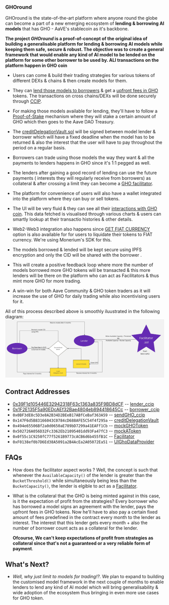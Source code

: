 ### GHOround

GHOround is the state-of-the-art platform where anyone round the globe can become a part of a new emerging ecosystem of **lending & borrowing AI models** 
that has GHO - AaVE's stablecoin as it's backbone.

**The project *GHOround* is a proof-of-concept of the original idea of building a generalisable platform for lending & borrowing AI models while keeping them safe, secure & robust. The objective was to create a general framework that would enable any kind of AI model to be lended on the platform for some other borrower to be used by. ALl transactions on the platform happen in GHO coin**


* Users can come & build their trading strategies for various tokens of different DEXs & chains & then create models for them.
  
* They can [lend those models to borrowers](https://github.com/VasuK111/Swallet/blob/88982bf2dd97fe9e7603ea6701d1bb62bb8b8aa1/contracts/lender_ccip.sol) & get a [upfront fees in GHO](https://github.com/VasuK111/Swallet/blob/88982bf2dd97fe9e7603ea6701d1bb62bb8b8aa1/contracts/borrower_ccip.sol) tokens.
  The transactions on cross chains/DEXs will be done securely through [CCIP](https://github.com/VasuK111/Swallet/blob/88982bf2dd97fe9e7603ea6701d1bb62bb8b8aa1/contracts/sendGHO_ccip.sol).
  
* For making those models available for lending, they'll have to follow a [Proof-of-Stake](https://github.com/VasuK111/Swallet/blob/88982bf2dd97fe9e7603ea6701d1bb62bb8b8aa1/contracts/StakingPOS.sol) mechanism
  where they will stake a certain amount of GHO which then goes to the Aave DAO Treasury.
  
* The [creditDelegationVault.sol](https://github.com/VasuK111/Swallet/blob/c4bfc3da43428c15962dc5c224301105fce16c78/contracts/creditDelegationVault.sol) will be signed between model lender & borrower which will have a fixed deadline when the model has to be returned & also the interest that the user will have to pay throughout the period on a regular basis.
  
* Borrowers can trade using those models the way they want & all the payments to lenders happens in GHO since it's 1:1 pegged as well.
  
* The lenders after gaining a good record of lending can use the future payments ( interests they will regularly receive from borrowers) as collateral & after crossing a limit they can become a [GHO facilitator](https://github.com/VasuK111/Swallet/blob/main/contracts/Facilitator.sol).
  
* The platform for convenience of users will also have a wallet integrated into the platform where they can buy or sell tokens.
  
* The UI will be very fluid & they can see all their [interactions with GHO coin](https://github.com/VasuK111/Swallet/blob/88982bf2dd97fe9e7603ea6701d1bb62bb8b8aa1/contracts/UIGHoDataProvider.sol). This data fetched is visualised through various charts & users can smartly lookup at their transactio histories & other details.
  
* Web2-Web3 integration also happens since [GET FIAT CURRENCY](https://github.com/VasuK111/Swallet/blob/88982bf2dd97fe9e7603ea6701d1bb62bb8b8aa1/getfiat.ts) option is also available for for users to liquidate their tokens to FIAT currency. We're using Monerium's SDK for this.

* The models borrowed & lended will be kept secure using IPFS encryption and only the CID will be shared with the borrower .

* This will create a positive feedback loop where more the number of models borrowed more GHO tokens will be transacted & this more lenders will be there on the platform who can act as Facilitators & thus mint more GHO for more trading.

* A win-win for both Aave Community & GHO token traders as it will increase the use of GHO for daily trading while also incentivising users for it.
  

All of this process described above is smoothly iluustrated in the following diagram:  
<img src="https://github.com/VasuK111/GHOround/blob/main/frontend-new/src/Assets/Flowchart%20(1).jpg">



## Contract Addresses

* [0x39F1d105446E32942318F63c1363a835F9BD8dCF](https://ccip.chain.link/address/0x39f1d105446e32942318f63c1363a835f9bd8dcf) -- [lender_ccip](https://github.com/VasuK111/Swallet/blob/8e7751ecb6a261b25dc817f8fb5aaea3f18677ad/contracts/lender_ccip.sol)
* [0x1F2E135F5a90EDcAEf32Bae4804eb894418645Cc](https://ccip.chain.link/address/0x1f2e135f5a90edcaef32bae4804eb894418645cc) -- [borrower_ccip](https://github.com/VasuK111/Swallet/blob/8e7751ecb6a261b25dc817f8fb5aaea3f18677ad/contracts/borrower_ccip.sol)
* `0x0BF3dE8c5D3e8A2B34D2BEeB17ABfCeBaf363A59` -- [sendGHO_ccip](https://github.com/VasuK111/Swallet/blob/8e7751ecb6a261b25dc817f8fb5aaea3f18677ad/contracts/sendGHO_ccip.sol)
* `0x147F6d5B83166043C0784cD688AFE5C54f4f295a` -- [creditDelegationVault](https://github.com/VasuK111/Swallet/blob/8e7751ecb6a261b25dc817f8fb5aaea3f18677ad/contracts/creditDelegationVault.sol)
* `0x494e65506Bf2a0d0650aE789bD7299a41EAFf1Cb` -- [mockGHOToken](https://github.com/VasuK111/Swallet/blob/8e7751ecb6a261b25dc817f8fb5aaea3f18677ad/contracts/mocks/mockGhoToken.sol)
* `0x502726A056D32Fc3362Eb21095401dd93Fa47fC3` -- [mockAToken](https://github.com/VasuK111/Swallet/blob/8e7751ecb6a261b25dc817f8fb5aaea3f18677ad/contracts/mocks/mockAToken.sol)
* `0x0f55c1C9250fC77f5261B9773cACB6d6b455fB1C` -- [Facilitator](https://github.com/VasuK111/Swallet/blob/8e7751ecb6a261b25dc817f8fb5aaea3f18677ad/contracts/Facilitator.sol)
* `0xF0138ef0b7D6Ed38A5091a2B4AcEa2A05072Ea51` -- [UIGhoDataProvider](https://github.com/VasuK111/Swallet/blob/8e7751ecb6a261b25dc817f8fb5aaea3f18677ad/contracts/UIGHoDataProvider.sol)

## FAQs
* How does the facilitator aspect works ?
  Well, the concept is such that whenever the `AvailableCapacity()` of the lender is greater than the `BucketThreshold()` while simultaneously being less than the 
  `BucketCapacity()`, the lender is elgible to act as a [Facilitator](https://github.com/VasuK111/Swallet/blob/397ad13facf6ef6180964ab966de21a11739c1fa/contracts/Facilitator.sol).

* What is the collateral that the GHO is being minted against in this case, is it the expectation of profit from the strategies?
  Every borrower who has borrowed a model signs an agreement with the lender, pays the upfront fees in GHO tokens.
  Now he'll have to also pay a certain fixed amount of fees predefined in the contract every month to the lender as interest.
  The interest that this lender gets every month + also the number of borrower count acts as a collateral for the lender.

  **Ofcourse, We can't keep expectations of profit from strategies as collateral since that's not a guaranteed or a very reliable form of payment**.
 
## What's Next?
 * *Well, why just limit to models for trading!?*. We plan to expand to building the customised model framework in the next couple of months to enable lenders to lend any kind of AI model which will bring generalisability & wide adoption of the ecosystem thus bringing in even more use cases for GHO token.



